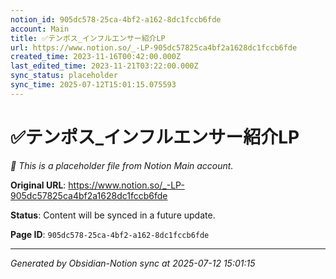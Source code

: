 ```yaml
---
notion_id: 905dc578-25ca-4bf2-a162-8dc1fccb6fde
account: Main
title: ✅テンポス_インフルエンサー紹介LP
url: https://www.notion.so/_-LP-905dc57825ca4bf2a1628dc1fccb6fde
created_time: 2023-11-16T00:42:00.000Z
last_edited_time: 2023-11-21T03:22:00.000Z
sync_status: placeholder
sync_time: 2025-07-12T15:01:15.075593
---
```


# ✅テンポス_インフルエンサー紹介LP

*🔄 This is a placeholder file from Notion Main account.*

**Original URL**: https://www.notion.so/_-LP-905dc57825ca4bf2a1628dc1fccb6fde

**Status**: Content will be synced in a future update.

**Page ID**: `905dc578-25ca-4bf2-a162-8dc1fccb6fde`

---

*Generated by Obsidian-Notion sync at 2025-07-12 15:01:15*
